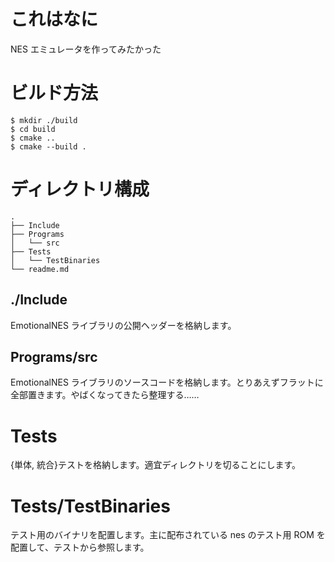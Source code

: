 # これはなに
NES エミュレータを作ってみたかった

# ビルド方法
```
$ mkdir ./build
$ cd build 
$ cmake ..
$ cmake --build .
```
# ディレクトリ構成
```
.
├── Include
├── Programs
│   └── src
├── Tests
│   └── TestBinaries
└── readme.md
```
## ./Include
EmotionalNES ライブラリの公開ヘッダーを格納します。
## Programs/src
EmotionalNES ライブラリのソースコードを格納します。とりあえずフラットに全部置きます。やばくなってきたら整理する……
# Tests
{単体, 統合}テストを格納します。適宜ディレクトリを切ることにします。
# Tests/TestBinaries
テスト用のバイナリを配置します。主に配布されている nes のテスト用 ROM を配置して、テストから参照します。